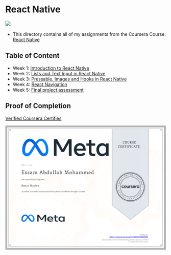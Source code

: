 # React Native

<img src="../logo.avif">

- This directory contains all of my assignments from the Coursera Course: [React Native](https://www.coursera.org/learn/react-native-course)

## Table of Content

  - Week 1: [Introduction to React Native](https://github.com/x39OME/Meta-React-Native-Specialization/tree/main/5%20-%20React%20Native/Week%201%20-%20Introduction%20to%20React%20Native)
  - Week 2: [Lists and Text Input in React Native](https://github.com/x39OME/Meta-React-Native-Specialization/tree/main/5%20-%20React%20Native/Week%202%20-%20Lists%20and%20Text%20Input%20in%20React%20Native)
  - Week 3: [Pressable, Images and Hooks in React Native](https://github.com/x39OME/Meta-React-Native-Specialization/tree/main/5%20-%20React%20Native/Week%203%20-%20Pressable%2C%20Images%20and%20Hooks%20in%20React%20Native)
  - Week 4: [React Navigation](https://github.com/x39OME/Meta-React-Native-Specialization/tree/main/5%20-%20React%20Native/Week%204%20-%20React%20Navigation)
  - Week 5: [Final project assessment](https://github.com/x39OME/Meta-React-Native-Specialization/tree/main/5%20-%20React%20Native/Week%205%20-%20Final%20project%20assessment)

## Proof of Completion

<a href="https://www.coursera.org/account/accomplishments/certificate/GRV4Y6WK54MX"> Verified Coursera Certifies</a>

<img src="./certificate.png" alt="certificate">
